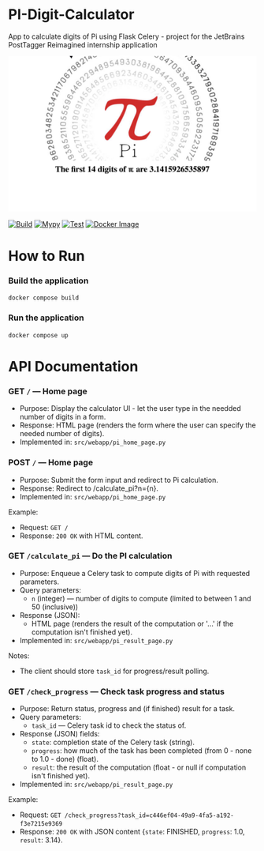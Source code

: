 # PI-Digit-Calculator
App to calculate digits of Pi using Flask Celery - project for the JetBrains PostTagger Reimagined internship application

![Application Result Page](imgs/application_example.png)

[![Build](https://github.com/Frexmax/PI-Digit-Calculator/actions/workflows/build.yml/badge.svg)](https://github.com/Frexmax/PI-Digit-Calculator/actions/workflows/build.yml)
[![Mypy](https://github.com/Frexmax/PI-Digit-Calculator/actions/workflows/mypy.yml/badge.svg)](https://github.com/Frexmax/PI-Digit-Calculator/actions/workflows/mypy.yml)
[![Test](https://github.com/Frexmax/PI-Digit-Calculator/actions/workflows/test.yml/badge.svg)](https://github.com/Frexmax/PI-Digit-Calculator/actions/workflows/test.yml)
[![Docker Image](https://github.com/Frexmax/PI-Digit-Calculator/actions/workflows/docker-image.yml/badge.svg)](https://github.com/Frexmax/PI-Digit-Calculator/actions/workflows/docker-image.yml)

# How to Run

### Build the application
```
docker compose build
```
### Run the application
```
docker compose up
```

# API Documentation

### GET `/` — Home page
- Purpose: Display the calculator UI - let the user type in the needded number of digits in a form.
- Response: HTML page (renders the form where the user can specify the needed number of digits).
- Implemented in: `src/webapp/pi_home_page.py`

### POST `/` — Home page
- Purpose: Submit the form input and redirect to Pi calculation.
- Response: Redirect to /calculate_pi?n={n}.
- Implemented in: `src/webapp/pi_home_page.py`

Example:
- Request: `GET /`
- Response: `200 OK` with HTML content.

### GET `/calculate_pi` — Do the PI calculation
- Purpose: Enqueue a Celery task to compute digits of Pi with requested parameters.
- Query parameters:
  - `n` (integer) — number of digits to compute (limited to between 1 and 50 (inclusive))
- Response (JSON):
  - HTML page (renders the result of the computation or '...' if the computation isn't finished yet).
- Implemented in: `src/webapp/pi_result_page.py` 

Notes:
- The client should store `task_id` for progress/result polling.

### GET `/check_progress` — Check task progress and status
- Purpose: Return status, progress and (if finished) result for a task.
- Query parameters:
  - `task_id` — Celery task id to check the status of.
- Response (JSON) fields:
  - `state`: completion state of the Celery task (string).
  - `progress`: how much of the task has been completed (from 0 - none to 1.0 - done) (float).
  - `result`: the result of the computation (float - or null if computation isn't finished yet).
- Implemented in: `src/webapp/pi_result_page.py` 

Example:
- Request: `GET /check_progress?task_id=c446ef04-49a9-4fa5-a192-f3e7215e9369`
- Response: `200 OK` with JSON content {`state`: FINISHED, `progress`: 1.0, `result`: 3.14}.
